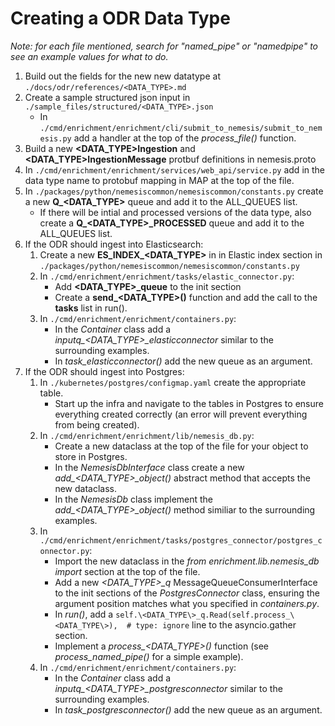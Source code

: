 # Creating a ODR Data Type

*Note: for each file mentioned, search for "named_pipe" or "namedpipe" to see an example values for what to do.*

1. Build out the fields for the new new datatype at `./docs/odr/references/<DATA_TYPE>.md`
2. Create a sample structured json input in `./sample_files/structured/<DATA_TYPE>.json`
    - In `./cmd/enrichment/enrichment/cli/submit_to_nemesis/submit_to_nemesis.py` add a handler at the top of the *process_file()* function.
3. Build a new **\<DATA_TYPE\>Ingestion** and **\<DATA_TYPE\>IngestionMessage** protbuf definitions in nemesis.proto
4. In `./cmd/enrichment/enrichment/services/web_api/service.py` add in the data type name to protobuf mapping in MAP at the top of the file.
5. In `./packages/python/nemesiscommon/nemesiscommon/constants.py` create a new **Q_\<DATA_TYPE\>** queue and add it to the ALL_QUEUES list.
    - If there will be intial and processed versions of the data type, also create a **Q_\<DATA_TYPE\>_PROCESSED** queue and add it to the ALL_QUEUES list.
6. If the ODR should ingest into Elasticsearch:
    1. Create a new **ES_INDEX_\<DATA_TYPE\>** in in Elastic index section in `./packages/python/nemesiscommon/nemesiscommon/constants.py`
    2. In `./cmd/enrichment/enrichment/tasks/elastic_connector.py`:
        - Add **\<DATA_TYPE\>_queue** to the init section
        - Create a **send_\<DATA_TYPE\>()** function and add the call to the **tasks** list in run().
    43. In `./cmd/enrichment/enrichment/containers.py`:
        - In the *Container* class add a *inputq_\<DATA_TYPE\>_elasticconnector* similar to the surrounding examples.
        - In *task_elasticconnector()* add the new queue as an argument.
7. If the ODR should ingest into Postgres:
    1. In `./kubernetes/postgres/configmap.yaml` create the appropriate table.
        - Start up the infra and navigate to the tables in Postgres to ensure everything created correctly (an error will prevent everything from being created).
    2. In `./cmd/enrichment/enrichment/lib/nemesis_db.py`:
        - Create a new dataclass at the top of the file for your object to store in Postgres.
        - In the *NemesisDbInterface* class create a new *add_\<DATA_TYPE\>_object()* abstract method that accepts the new dataclass.
        - In the *NemesisDb* class implement the *add_\<DATA_TYPE\>_object()* method similiar to the surrounding examples.
    3. In `./cmd/enrichment/enrichment/tasks/postgres_connector/postgres_connector.py`:
        - Import the new dataclass in the *from enrichment.lib.nemesis_db import* section at the top of the file.
        - Add a new *\<DATA_TYPE\>_q* MessageQueueConsumerInterface to the init sections of the *PostgresConnector* class, ensuring the argument position matches what you specified in *containers.py*.
        - In *run()*, add a `self.\<DATA_TYPE\>_q.Read(self.process_\<DATA_TYPE\>),  # type: ignore` line to the asyncio.gather section.
        - Implement a *process_\<DATA_TYPE\>()* function (see *process_named_pipe()* for a simple example).
    4. In `./cmd/enrichment/enrichment/containers.py`:
        - In the *Container* class add a *inputq_\<DATA_TYPE\>_postgresconnector* similar to the surrounding examples.
        - In *task_postgresconnector()* add the new queue as an argument.
